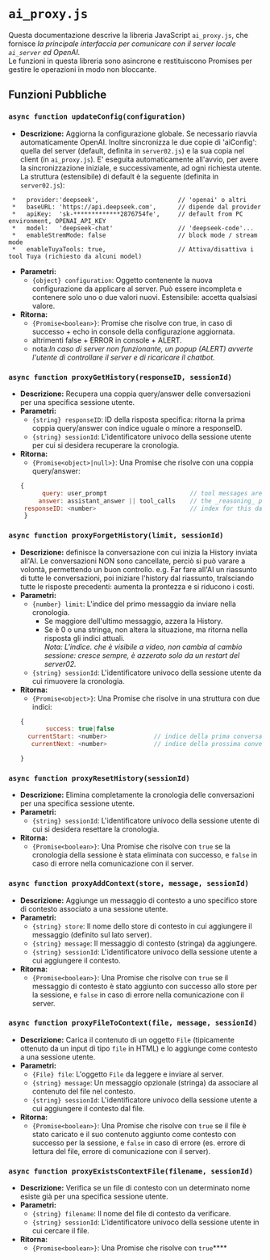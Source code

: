 # `ai_proxy.js`

Questa documentazione descrive la libreria JavaScript `ai_proxy.js`, che fornisce _la principale interfaccia per comunicare con il server locale `ai_server` ed OpenAI._ <br>
Le funzioni in questa libreria sono asincrone e restituiscono Promises per gestire le operazioni in modo non bloccante.

## Funzioni Pubbliche

### `async function updateConfig(configuration)`

- **Descrizione:** Aggiorna la configurazione globale. Se necessario riavvia automaticamente OpenAI.
 Inoltre sincronizza le due copie di 'aiConfig': quella del server (default, definita in `server02.js`) e la sua copia nel client (in `ai_proxy.js`). E' eseguita automaticamente all'avvio, per avere la sincronizzazione iniziale, e successivamente, ad ogni richiesta utente.<br>
 La struttura (estensibile) di default è la seguente (definita in `server02.js`):
```
 *   provider:'deepseek',                      // 'openai' o altri
 *   baseURL: 'https://api.deepseek.com',      // dipende dal provider
 *   apiKey:  'sk-*************2876754fe',     // default from PC environment, OPENAI_API_KEY 
 *   model:   'deepseek-chat'                  // 'deepseek-code'...
 *   emableStremMode: false                    // block mode / stream mode
 *   enableTuyaTools: true,                    // Attiva/disattiva i tool Tuya (richiesto da alcuni model)
```
- **Parametri:**
  - `{object} configuration`: Oggetto contenente la nuova configurazione da applicare al server. Può essere incompleta e contenere solo uno o due valori nuovi. Estensibile: accetta qualsiasi valore.
- **Ritorna:**
  - `{Promise<boolean>}`: Promise che risolve con true, in caso di successo + echo in console della configurazione aggiornata.
  -  altrimenti false + ERROR in console + ALERT.
  -   nota:_In caso di server non funzionante, un popup (ALERT) avverte l'utente di controllare il server e di ricaricare il chatbot._ 

### `async function proxyGetHistory(responseID, sessionId)`

- **Descrizione:** Recupera una coppia query/answer delle conversazioni per una specifica sessione utente.
- **Parametri:**
  - `{string} responseID`: ID della risposta specifica: ritorna la prima coppia  query/answer con indice uguale o minore a responseID.
  - `{string} sessionId`: L'identificatore univoco della sessione utente per cui si desidera recuperare la cronologia.
- **Ritorna:**
  - `{Promise<object>|null>}`: Una Promise che risolve con una coppia query/answer:
  ```javascript
  {
        query: user_prompt                       // tool messages are skipped
       answer: assistant_answer || tool_calls    // the _reasoning_ part is NOT stored in history
   responseID: <number>                          // index for this data: può essere < di responseID in input.
   }
  ```
  
### `async function proxyForgetHistory(limit, sessionId)`

- **Descrizione:** definisce la conversazione con cui inizia la History inviata all'AI. Le conversazioni NON sono cancellate, perciò si può varare a volontà, permettendo un buon controllo. e.g. Far fare all'AI un riassunto di tutte le conversazioni, poi iniziare l'history dal riassunto, tralsciando tutte le risposte precedenti: aumenta la prontezza e si riducono i costi.
- **Parametri:**
  - `{number} limit`: L'indice del primo messaggio da inviare nella cronologia. 
    * Se maggiore dell'ultimo messaggio, azzera la History. 
    * Se è 0 o una stringa, non altera la situazione, ma ritorna nella risposta gli indici attuali.<br>
    _Nota: L'indice. che è visibile a video, non cambia al cambio sessione: cresce sempre, è azzerato solo da un restart del server02._
  - `{string} sessionId`: L'identificatore univoco della sessione utente da cui rimuovere la cronologia.
- **Ritorna:**
  - `{Promise<object>}`: Una Promise che risolve in una struttura con due indici:
   ```javascript
  {
          success: true|false         
     currentStart: <number>             // indice della prima conversazione nella History        
      currentNext: <number>             // indice della prossima conversazione

   }
  ```

### `async function proxyResetHistory(sessionId)`

- **Descrizione:** Elimina completamente la cronologia delle conversazioni per una specifica sessione utente.
- **Parametri:**
  - `{string} sessionId`: L'identificatore univoco della sessione utente di cui si desidera resettare la cronologia.
- **Ritorna:**
  - `{Promise<boolean>}`: Una Promise che risolve con `true` se la cronologia della sessione è stata eliminata con successo, e `false` in caso di errore nella comunicazione con il server.

### `async function proxyAddContext(store, message, sessionId)`

- **Descrizione:** Aggiunge un messaggio di contesto a uno specifico store di contesto associato a una sessione utente.
- **Parametri:**
  - `{string} store`: Il nome dello store di contesto in cui aggiungere il messaggio (definito sul lato server).
  - `{string} message`: Il messaggio di contesto (stringa) da aggiungere.
  - `{string} sessionId`: L'identificatore univoco della sessione utente a cui aggiungere il contesto.
- **Ritorna:**
  - `{Promise<boolean>}`: Una Promise che risolve con `true` se il messaggio di contesto è stato aggiunto con successo allo store per la sessione, e `false` in caso di errore nella comunicazione con il server.

### `async function proxyFileToContext(file, message, sessionId)`

- **Descrizione:** Carica il contenuto di un oggetto `File` (tipicamente ottenuto da un input di tipo `file` in HTML) e lo aggiunge come contesto a una sessione utente.
- **Parametri:**
  - `{File} file`: L'oggetto `File` da leggere e inviare al server.
  - `{string} message`: Un messaggio opzionale (stringa) da associare al contenuto del file nel contesto.
  - `{string} sessionId`: L'identificatore univoco della sessione utente a cui aggiungere il contesto dal file.
- **Ritorna:**
  - `{Promise<boolean>}`: Una Promise che risolve con `true` se il file è stato caricato e il suo contenuto aggiunto come contesto con successo per la sessione, e `false` in caso di errore (es. errore di lettura del file, errore di comunicazione con il server).

### `async function proxyExistsContextFile(filename, sessionId)`

- **Descrizione:** Verifica se un file di contesto con un determinato nome esiste già per una specifica sessione utente.
- **Parametri:**
  - `{string} filename`: Il nome del file di contesto da verificare.
  - `{string} sessionId`: L'identificatore univoco della sessione utente in cui cercare il file.
- **Ritorna:**
  - `{Promise<boolean>}`: Una Promise che risolve con `true`****
